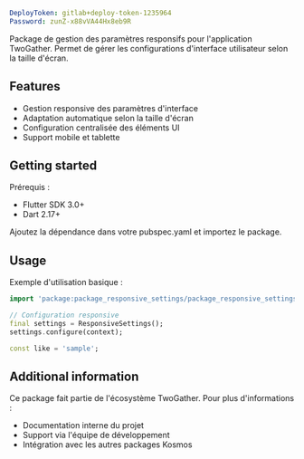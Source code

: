 ```yaml
DeployToken: gitlab+deploy-token-1235964
Password: zunZ-x88vVA44Hx8eb9R
```

<!-- 
This README describes the package. If you publish this package to pub.dev,
this README's contents appear on the landing page for your package.

For information about how to write a good package README, see the guide for
[writing package pages](https://dart.dev/guides/libraries/writing-package-pages). 

For general information about developing packages, see the Dart guide for
[creating packages](https://dart.dev/guides/libraries/create-library-packages)
and the Flutter guide for
[developing packages and plugins](https://flutter.dev/developing-packages). 
-->

Package de gestion des paramètres responsifs pour l'application TwoGather.
Permet de gérer les configurations d'interface utilisateur selon la taille d'écran.

## Features

- Gestion responsive des paramètres d'interface
- Adaptation automatique selon la taille d'écran
- Configuration centralisée des éléments UI
- Support mobile et tablette

## Getting started

Prérequis :
- Flutter SDK 3.0+
- Dart 2.17+

Ajoutez la dépendance dans votre pubspec.yaml et importez le package.

## Usage

Exemple d'utilisation basique :

```dart
import 'package:package_responsive_settings/package_responsive_settings.dart';

// Configuration responsive
final settings = ResponsiveSettings();
settings.configure(context);
``` 

```dart
const like = 'sample';
```

## Additional information

Ce package fait partie de l'écosystème TwoGather. Pour plus d'informations :
- Documentation interne du projet
- Support via l'équipe de développement
- Intégration avec les autres packages Kosmos
